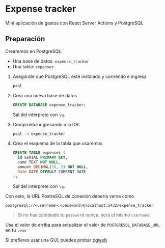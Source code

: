 # Expense tracker

Mini aplicación de gastos con React Server Actions y PostgreSQL

## Preparación

Crearemos en PostgreSQL:

- Una base de datos: `expense_tracker`
- Una tabla: `expenses`

1. Asegúrate que PostgreSQL esté instalado y corriendo e ingresa

   ```bash
   psql
   ```

2. Crea una nueva base de datos

   ```sql
   CREATE DATABASE expense_tracker;
   ```

   Sal del intérprete con `\q`.

3. Comprueba ingresando a la DB:

   ```bash
   psql -d expense_tracker
   ```

4. Crea el esquema de la tabla que usaremos

   ```sql
   CREATE TABLE expenses (
     id SERIAL PRIMARY KEY,
     name TEXT NOT NULL,
     amount DECIMAL(10, 2) NOT NULL,
     date DATE DEFAULT CURRENT_DATE
   );
   ```

   Sal del intérprete con `\q`.

Con esto, la URL PostreSQL de conexión debería verse como

```
postgresql://<username>:<password>@localhost:5432/expense_tracker
```

> Si no has cambiado tu `password` nunca, será el mismo `username`.

Usa el valor de arriba para actualizar el valor de `POSTGRESQL_DATABASE_URL` en tu `.env`

Si prefieres usar una GUI, puedes probar [pgweb](http://sosedoff.github.io/pgweb/)
